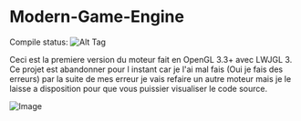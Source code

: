 # Modern-Game-Engine

Compile status:
![Alt Tag](https://travis-ci.org/mrdev023/Modern-Game-Engine.svg?branch=master)

Ceci est la premiere version du moteur fait en OpenGL 3.3+ avec LWJGL 3.
Ce projet est abandonner pour l instant car je l'ai mal fais (Oui je fais des erreurs) par la suite de mes erreur je vais refaire un
autre moteur mais je le laisse a disposition pour que vous puissier visualiser le code source.

![Image](https://pbs.twimg.com/media/CsVq8cFW8AA7Byr.jpg)
